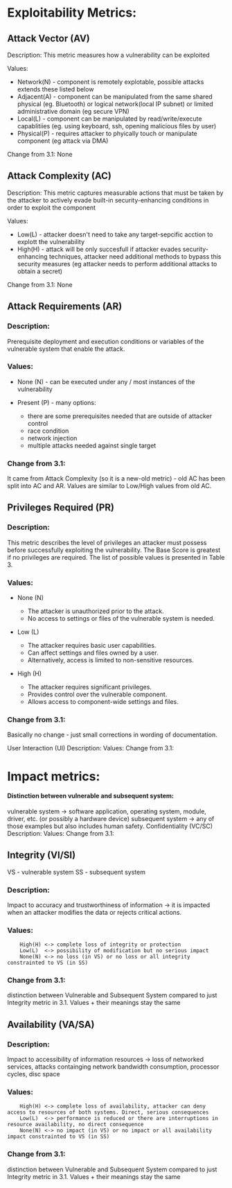 # Exploitability Metrics:

## Attack Vector (AV)

Description: This metric measures how a vulnerability can be exploited 

Values:
- Network(N) - component is remotely explotable, possible attacks extends these listed below
-  Adjacent(A) - component can be manipulated from the same shared physical (eg. Bluetooth) or logical network(local IP subnet) or limited administrative domain (eg secure VPN)
-  Local(L) - component can be manipulated by read/write/execute capablitiies (eg. using keyboard, ssh, opening malicious files by user)
-  Physical(P) - requires attacker to phyically touch or manipulate component (eg attack via DMA)
    
Change from 3.1: None

## Attack Complexity (AC)

Description: This metric captures measurable actions that must be taken by the attacker to actively evade built-in security-enhancing conditions in order to exploit the component

Values:
- Low(L) - attacker doesn't need to take any target-sepcific acction to explott the vulnerability
- High(H) - attack will be only succesfull if attacker evades security-enhancing techniques, attacker need additional methods to bypass this security measures (eg attacker needs to perform additional attacks to obtain a secret)
    
Change from 3.1: None


## Attack Requirements (AR)

### Description:

Prerequisite deployment and execution conditions or variables of the vulnerable system that enable the attack.

### Values:

- None (N) - can be executed under any / most instances of the vulnerability

- Present (P) - many options:
  - there are some prerequisites needed that are outside of attacker control
  - race condition
  - network injection
  - multiple attacks needed against single target

### Change from 3.1:

It came from Attack Complexity (so it is a new-old metric) - old AC has been split into AC and AR.
Values are similar to Low/High values from old AC.


## Privileges Required (PR)


### Description:

This metric describes the level of privileges an attacker must possess before successfully exploiting the vulnerability. The Base Score is greatest if no privileges are required. The list of possible values is presented in Table 3.

### Values:
- None (N)
  - The attacker is unauthorized prior to the attack.
  - No access to settings or files of the vulnerable system is needed.

- Low (L)
  - The attacker requires basic user capabilities.
  - Can affect settings and files owned by a user.
  - Alternatively, access is limited to non-sensitive resources.

- High (H)
  - The attacker requires significant privileges.
  - Provides control over the vulnerable component.
  - Allows access to component-wide settings and files.


### Change from 3.1:

Basically no change - just small corrections in wording of documentation.

User Interaction (UI)
Description:
Values:
Change from 3.1:
# Impact metrics:
#### Distinction between vulnerable and subsequent system:
vulnerable system -> software application, operating system, module, driver, etc. (or possibly a hardware device)
subsequent system -> any of those examples but also includes human safety.
Confidentiality (VC/SC)
Description:
Values:
Change from 3.1:
## Integrity (VI/SI)
VS - vulnerable system
SS - subsequent system
### Description:
Impact to accuracy and trustworthiness of information -> it is impacted when an attacker modifies the data or rejects critical actions.
### Values:
        High(H) <-> complete loss of integrity or protection
        Low(L)  <-> possibility of modification but no serious impact
        None(N) <-> no loss (in VS) or no loss or all integrity constrainted to VS (in SS)
### Change from 3.1:
distinction between Vulnerable and Subsequent System compared to just Integrity metric in 3.1. Values + their meanings stay the same
## Availability (VA/SA)

### Description:
Impact to accessibility of information resources -> loss of networked services, attacks containging network bandwidth consumption, processor cycles, disc space
### Values:
        High(H) <-> complete loss of availability, attacker can deny access to resources of both systems. Direct, serious consequences
        Low(L)  <-> performance is reduced or there are interruptions in resource availability, no direct consequence
        None(N) <-> no impact (in VS) or no impact or all availability impact constrainted to VS (in SS)
### Change from 3.1:
distinction between Vulnerable and Subsequent System compared to just Integrity metric in 3.1. Values + their meanings stay the same
